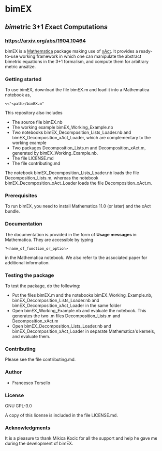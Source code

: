 # bimEX
## *bim*etric 3+1 *E*xact *C*omputation*s*
### https://arxiv.org/abs/1904.10464

bimEX is a [Mathematica](https://www.wolfram.com/mathematica/) package making use of [xAct](http://www.xact.es/). It provides a ready-to-use working framework in which one can manipulate the abstract bimetric equations in the 3+1 formalism, and compute them for arbitrary metric ansätze.

### Getting started

To use bimEX, download the file bimEX.m and load it into a Mathematica notebook as,

`<<"<path>/bimEX.m"`

This repository also includes

- The source file bimEX.nb
- The working example bimEX_Working_Example.nb
- Two notebooks bimEX_Decomposition_Lists_Loader.nb and bimEX_Decomposition_xAct_Loader, which are complementary to the working example
- Two packages Decomposition_Lists.m and Decomposition_xAct.m, generated by bimEX_Working_Example.nb.
- The file LICENSE.md
- The file contributing.md

The notebook bimEX_Decomposition_Lists_Loader.nb loads the file Decomposition_Lists.m, whereas the notebook bimEX_Decomposition_xAct_Loader loads the file Decomposition_xAct.m.

### Prerequisites

To run bimEX, you need to install Mathematica 11.0 (or later) and the xAct bundle.

### Documentation

The documentation is provided in the form of **Usage messages** in Mathematica. They are accessible by typing

`?<name_of_function_or_option>`

in the Mathematica notebook. We also refer to the associated paper for additional information.

### Testing the package

To test the package, do the following:

- Put the files bimEX.m and the notebooks bimEX_Working_Example.nb, bimEX_Decomposition_Lists_Loader.nb and bimEX_Decomposition_xAct_Loader in the same folder
- Open bimEX_Working_Example.nb and evaluate the notebook. This generates the two .m files Decomposition_Lists.m and Decomposition_xAct.m
- Open bimEX_Decomposition_Lists_Loader.nb and bimEX_Decomposition_xAct_Loader in separate Mathematica's kernels, and evaluate them.

### Contributing

Please see the file contributing.md.

### Author

- Francesco Torsello

### License

GNU GPL-3.0

A copy of this license is included in the file LICENSE.md.

### Acknowledgments

It is a pleasure to thank Mikica Kocic for all the support and help he gave me during the development of bimEX.
